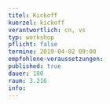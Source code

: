 ```yaml
---
titel: Kickoff
kuerzel: kickoff
verantwortlich: cn, vs
typ: workshop
pflicht: false
termine: 2019-04-02 09:00
empfohlene-voraussetzungen: 
published: true
dauer: 180
raum: 3.216
info: 
---
```


